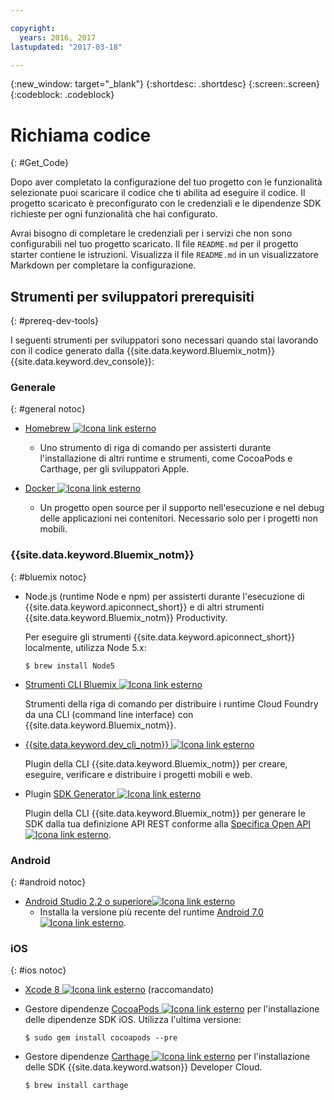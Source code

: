 ```yaml
---

copyright:
  years: 2016, 2017
lastupdated: "2017-03-18"

---
```

{:new_window: target="_blank"}
{:shortdesc: .shortdesc}
{:screen:.screen}
{:codeblock: .codeblock}

# Richiama codice
{: #Get_Code}

Dopo aver completato la configurazione del tuo progetto con le funzionalità selezionate puoi scaricare il codice che ti abilita ad eseguire il codice. Il progetto scaricato è preconfigurato con le credenziali e le dipendenze SDK richieste per ogni funzionalità che hai configurato.

Avrai bisogno di completare le credenziali per i servizi che non sono configurabili nel tuo progetto scaricato. Il file `README.md` per il progetto starter contiene le istruzioni. Visualizza il file `README.md` in un visualizzatore Markdown per completare la configurazione.

## Strumenti per sviluppatori prerequisiti
{: #prereq-dev-tools}

I seguenti strumenti per sviluppatori sono necessari quando stai lavorando con il codice generato dalla {{site.data.keyword.Bluemix_notm}} {{site.data.keyword.dev_console}}:


### Generale 
{: #general notoc}

* [Homebrew ![Icona link esterno](../icons/launch-glyph.svg "Icona link esterno")](http://brew.sh/)
	* Uno strumento di riga di comando per assisterti durante l'installazione di altri runtime e strumenti, come CocoaPods e Carthage, per gli sviluppatori Apple.

* [Docker ![Icona link esterno](../icons/launch-glyph.svg "Icona link esterno")](https://www.docker.com/get-docker)
	* Un progetto open source per il supporto nell'esecuzione e nel debug delle applicazioni nei contenitori. Necessario solo per i progetti non mobili.

### {{site.data.keyword.Bluemix_notm}}
{: #bluemix notoc}

* Node.js (runtime Node e npm) per assisterti durante l'esecuzione di {{site.data.keyword.apiconnect_short}} e di altri strumenti {{site.data.keyword.Bluemix_notm}} Productivity.

	Per eseguire gli strumenti {{site.data.keyword.apiconnect_short}} localmente, utilizza Node 5.x:
	
	```
	$ brew install Node5
	```

* [Strumenti CLI Bluemix ![Icona link esterno](../icons/launch-glyph.svg "Icona link esterno")](http://clis.ng.bluemix.net/ui/home.html) 

   Strumenti della riga di comando per distribuire i runtime Cloud Foundry da una CLI (command line interface) con {{site.data.keyword.Bluemix_notm}}.  

* [{{site.data.keyword.dev_cli_notm}} ![Icona link esterno](../icons/launch-glyph.svg "Icona link esterno")](dev_cli.html)

	Plugin della CLI {{site.data.keyword.Bluemix_notm}} per creare, eseguire, verificare e distribuire i progetti mobili e web.
	
* Plugin [SDK Generator ![Icona link esterno](../icons/launch-glyph.svg "Icona link esterno")](sdk_cli.html)

	Plugin della CLI {{site.data.keyword.Bluemix_notm}} per generare le SDK dalla tua definizione API REST conforme alla [Specifica Open API ![Icona link esterno](../icons/launch-glyph.svg "Icona link esterno")](https://www.openapis.org/).

### Android
{: #android notoc}

* [Android Studio 2.2 o superiore![Icona link esterno](../icons/launch-glyph.svg "Icona link esterno")](https://developer.android.com/studio)
	* Installa la versione più recente del runtime [Android 7.0 ![Icona link esterno](../icons/launch-glyph.svg "Icona link esterno")](https://www.android.com/versions/nougat-7-0/).

### iOS
{: #ios notoc}

* [Xcode 8 ![Icona link esterno](../icons/launch-glyph.svg "Icona link esterno")](https://developer.apple.com/xcode/) (raccomandato)

<!-- * Install the latest [iOS 10 ![External link icon](../icons/launch-glyph.svg "External link icon")](http://www.apple.com/ios/ios-10/) runtime.
-->
* Gestore dipendenze [CocoaPods ![Icona link esterno](../icons/launch-glyph.svg "Icona link esterno")](https://cocoapods.org/) per l'installazione delle dipendenze SDK iOS. Utilizza l'ultima versione:

	```
	$ sudo gem install cocoapods --pre
	```
* Gestore dipendenze [Carthage ![Icona link esterno](../icons/launch-glyph.svg "Icona link esterno")](https://github.com/Carthage/Carthage) per l'installazione delle SDK {{site.data.keyword.watson}} Developer Cloud.

	```
	$ brew install carthage
	```
